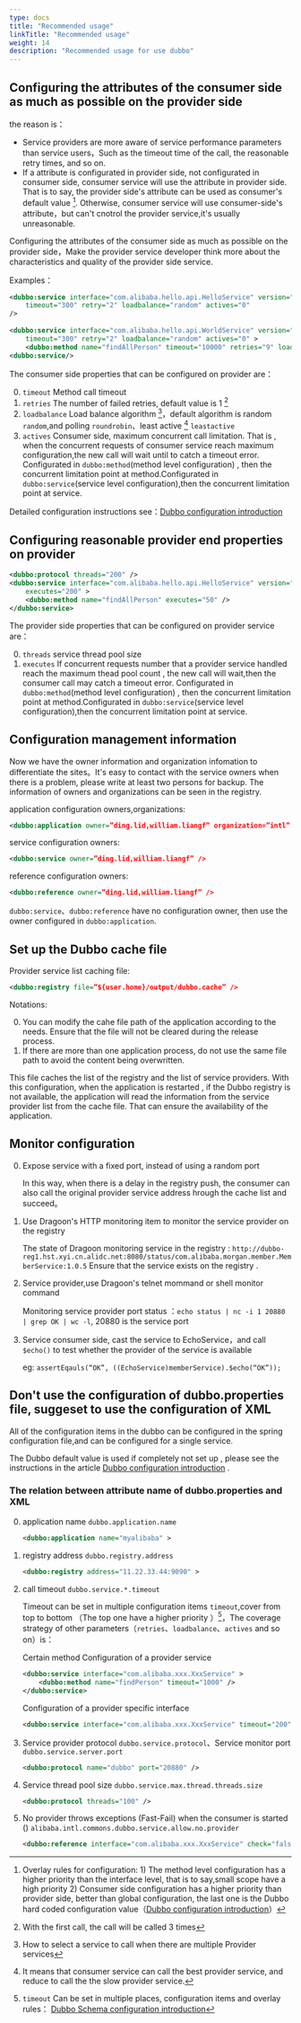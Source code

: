 ```yaml
---
type: docs
title: "Recommended usage"
linkTitle: "Recommended usage"
weight: 14
description: "Recommended usage for use dubbo" 
---
```


## Configuring the attributes of the consumer side as much as possible on the provider side

the reason is：

* Service providers are more aware of service performance parameters than service users，Such as the timeout time of the call, the reasonable retry times, and so on.
* If  a attribute is configurated in provider side,  not configurated in consumer side,  consumer service will use the attribute in provider side. That is to say, the provider side's attribute can be used as consumer's default value [^1]. Otherwise, consumer service will use consumer-side's attribute，but can't cnotrol the provider service,it's usually unreasonable.

Configuring the attributes of the consumer side as much as possible on the provider side，Make the provider service developer think more about the characteristics and quality of the provider side service. 

Examples：

```xml
<dubbo:service interface="com.alibaba.hello.api.HelloService" version="1.0.0" ref="helloService"
    timeout="300" retry="2" loadbalance="random" actives="0"
/>
 
<dubbo:service interface="com.alibaba.hello.api.WorldService" version="1.0.0" ref="helloService"
    timeout="300" retry="2" loadbalance="random" actives="0" >
    <dubbo:method name="findAllPerson" timeout="10000" retries="9" loadbalance="leastactive" actives="5" />
<dubbo:service/>
```

The consumer side properties that can be configured on provider are：

0. `timeout` Method call timeout
1. `retries` The number of failed retries, default value is 1 [^2]
2. `loadbalance` Load balance algorithm [^3]，default algorithm is random `random`,and polling `roundrobin`、least active [^4] `leastactive`
3. `actives` Consumer side, maximum concurrent call limitation. That is , when the concurrent requests of consumer service reach maximum  configuration,the new call will wait until to catch a timeout error.
  Configurated in  `dubbo:method`(method level configuration) , then the concurrent limitation point at method.Configurated in `dubbo:service`(service level configuration),then the concurrent limitation point at service.

Detailed configuration instructions see：[Dubbo configuration introduction](../references/xml/)

## Configuring reasonable provider end properties on provider

```xml
<dubbo:protocol threads="200" /> 
<dubbo:service interface="com.alibaba.hello.api.HelloService" version="1.0.0" ref="helloService"
    executes="200" >
    <dubbo:method name="findAllPerson" executes="50" />
</dubbo:service>
```

The provider side properties that can be configured on provider service are：

0. `threads` service thread pool size
1. `executes` If concurrent requests number that a provider service handled reach the maximum thead pool count , the new call will wait,then the consumer call may catch a timeout error. Configurated in  `dubbo:method`(method level configuration) , then the concurrent limitation point at method.Configurated in `dubbo:service`(service level configuration),then the concurrent limitation point at service.

## Configuration management information

Now we have the owner information and organization infomation to differentiate the sites。It's easy to contact with the service owners when there is a problem, please write at least two persons for backup. The information of owners and organizations can be seen in the registry.

application configuration owners,organizations:

```xml
<dubbo:application owner=”ding.lid,william.liangf” organization=”intl” />
```

service configuration owners:

```xml
<dubbo:service owner=”ding.lid,william.liangf” />
```

reference configuration owners:

```xml
<dubbo:reference owner=”ding.lid,william.liangf” />
```

`dubbo:service`、`dubbo:reference` have no configuration owner, then use the owner configured in `dubbo:application`.

## Set up the Dubbo cache file

Provider service list caching file:

```xml
<dubbo:registry file=”${user.home}/output/dubbo.cache” />
```

Notations:

0. You can modify  the cahe file path of the application according to the needs. Ensure that the file will not be cleared during the release process.
1. If there are more than one application process, do not use the same file path to avoid the content being overwritten.

This file caches the list of the registry and the list of service providers. With this configuration, when the application is restarted , if  the Dubbo registry is not available, the application will read the information from the service provider list from the cache file. That can ensure the availability of the application.

## Monitor configuration

0. Expose service with a fixed port, instead of using a random port


      In this way, when there is a delay in the registry push, the consumer can also call the  original provider service address hrough the cache list and succeed。

1. Use Dragoon's HTTP monitoring item to monitor the service provider on the registry

     The state of Dragoon monitoring service in the registry : `http://dubbo-reg1.hst.xyi.cn.alidc.net:8080/status/com.alibaba.morgan.member.MemberService:1.0.5` Ensure that the service exists on the registry .

2. Service provider,use Dragoon's telnet mommand or shell monitor  command

    Monitoring service provider port status ：`echo status | nc -i 1 20880 | grep OK | wc -l`, 20880 is the service port

3. Service consumer side, cast the service to EchoService，and call `$echo()`  to test whether the provider of the service is available 

    eg: `assertEqauls(“OK”, ((EchoService)memberService).$echo(“OK”));`

## Don't use the configuration of dubbo.properties file, suggeset to use  the configuration of XML 

All of the configuration items in the dubbo can be configured in the spring configuration file,and can be configured for a single service.

The Dubbo default value is used if completely not set up , please see the instructions in the article  [Dubbo configuration introduction](../references/xml/) .

### The relation between attribute name of dubbo.properties and XML

0. application name `dubbo.application.name`

      ```xml
      <dubbo:application name="myalibaba" >
      ```

1. registry address `dubbo.registry.address`

    ```xml
    <dubbo:registry address="11.22.33.44:9090" >
    ```

2. call timeout `dubbo.service.*.timeout`

    Timeout can be set in multiple configuration items `timeout`,cover from top to bottom （The top one have a higher priority ）[^5]，The coverage strategy of other parameters（`retries`、`loadbalance`、`actives` and so on）is：

    Certain method  Configuration of a provider service

    ```xml 
    <dubbo:service interface="com.alibaba.xxx.XxxService" >
        <dubbo:method name="findPerson" timeout="1000" />
    </dubbo:service>
    ```

    Configuration of a provider specific interface 

    ```xml
    <dubbo:service interface="com.alibaba.xxx.XxxService" timeout="200" />
    ```

3. Service provider protocol `dubbo.service.protocol`、Service monitor port `dubbo.service.server.port`

    ```xml
    <dubbo:protocol name="dubbo" port="20880" />
    ```
    
5. Service thread pool size `dubbo.service.max.thread.threads.size`

    ```xml
    <dubbo:protocol threads="100" />
    ```

6. No provider throws exceptions (Fast-Fail) when the consumer is started ()
  `alibaba.intl.commons.dubbo.service.allow.no.provider`

    ```xml
    <dubbo:reference interface="com.alibaba.xxx.XxxService" check="false" />
    ```

[^1]: Overlay rules for configuration: 1) The method level configuration has a higher priority than the interface level, that is to say,small scope have a high priority 2) Consumer side configuration has a higher priority than provider side, better than global configuration, the last one is the Dubbo hard coded configuration value（[Dubbo configuration introduction](/en/docs/v2.7/user/configuration/properties.md)）
[^2]: With the first call, the call will be called 3 times
[^3]: How to select a service to call when there are multiple Provider services
[^4]: It means that consumer service can call the best provider service, and reduce to call the the slow provider service.
[^5]: `timeout` Can be set in multiple places, configuration items and overlay rules： [Dubbo Schema configuration introduction](../references/xml/)